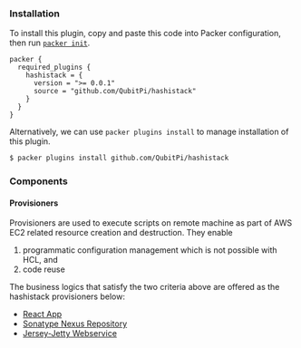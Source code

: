 <!--
  Include a short overview about the plugin.

  This document is a great location for creating a table of contents for each
  of the components the plugin may provide. This document should load automatically
  when navigating to the docs directory for a plugin.

-->

### Installation

To install this plugin, copy and paste this code into Packer configuration, then run [`packer init`](https://www.packer.io/docs/commands/init).

```hcl
packer {
  required_plugins {
    hashistack = {
      version = ">= 0.0.1"
      source = "github.com/QubitPi/hashistack"
    }
  }
}
```

Alternatively, we can use `packer plugins install` to manage installation of this plugin.

```sh
$ packer plugins install github.com/QubitPi/hashistack
```

### Components

#### Provisioners

Provisioners are used to execute scripts on remote machine as part of AWS EC2 related resource creation and destruction.
They enable

1. programmatic configuration management which is not possible with HCL, and
2. code reuse

The business logics that satisfy the two criteria above are offered as the hashistack provisioners below:

- [React App](./provisioners/react.mdx)
- [Sonatype Nexus Repository](./provisioners/sonatype-nexus-repository.mdx)
- [Jersey-Jetty Webservice](./provisioners/webservice.mdx)
